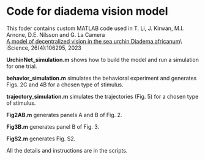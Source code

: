 # Code for diadema vision model

This foder contains custom MATLAB code used in 
T. Li, J. Kirwan, M.I. Arnone, D.E. Nilsson and G. La Camera\
[A model of decentralized vision in the sea urchin Diadema africanum](https://www.cell.com/iscience/fulltext/S2589-0042(23)00372-3)\ 
iScience, 26(4):106295, 2023

**UrchinNet_simulation.m** shows how to build the model and run a simulation for one trial.

**behavior_simulation.m** simulates the behavioral experiment and generates Figs. 2C and 4B for a chosen type of stimulus.

**trajectory_simulation.m** simulates the trajectories (Fig. 5) for a chosen type of stimulus.

**Fig2AB.m** generates panels A and B of Fig. 2.

**Fig3B.m** generates panel B of Fig. 3.

**FigS2.m** generates Fig. S2.

All the details and instructions are in the scripts.
